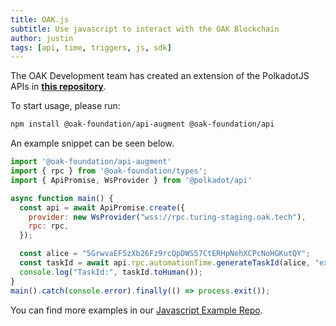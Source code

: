 ```yaml
---
title: OAK.js
subtitle: Use javascript to interact with the OAK Blockchain
author: justin
tags: [api, time, triggers, js, sdk]
---
```


The OAK Development team has created an extension of the PolkadotJS APIs in **[this repository](https://github.com/OAK-Foundation/oak.js)**.

To start usage, please run:
```bash
npm install @oak-foundation/api-augment @oak-foundation/api
```

An example snippet can be seen below.
```javascript
import '@oak-foundation/api-augment'
import { rpc } from '@oak-foundation/types';
import { ApiPromise, WsProvider } from '@polkadot/api'

async function main() {
  const api = await ApiPromise.create({
    provider: new WsProvider("wss://rpc.turing-staging.oak.tech"),
    rpc: rpc,
  });

  const alice = "5GrwvaEF5zXb26Fz9rcQpDWS57CtERHpNehXCPcNoHGKutQY";
  const taskId = await api.rpc.automationTime.generateTaskId(alice, "example_provided_it");
  console.log("TaskId:", taskId.toHuman());
}
main().catch(console.error).finally(() => process.exit()); 
```

You can find more examples in our [Javascript Example Repo](https://github.com/OAK-Foundation/javascript-examples).

